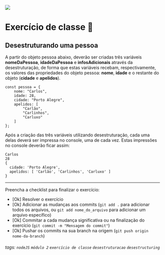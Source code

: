 ![](https://i.imgur.com/xG74tOh.png)

# Exercício de classe 🏫

## Desestruturando uma pessoa

A partir do objeto pessoa abaixo, deverão ser criadas três variáveis **nomeDaPessoa**, **idadeDaPessoa** e **infosAdicionais** através da desestruturação, de forma que estas variáveis recebam, respectivamente, os valores das propriedades do objeto pessoa: **nome**, **idade** e o restante do objeto (**cidade** e **apelidos**).

```javascript=
const pessoa = {
    nome: "Carlos",
    idade: 28,
    cidade: "Porto Alegre",
    apelidos: [
        "Carlão",
        "Carlinhos",
        "Carluxo"
    ]
};
```

Após a criação das três variáveis utilizando desestruturação, cada uma delas deverá ser impressa no console, uma de cada vez.
Estas impressões no console deverão ficar assim:

```
Carlos
28
{
  cidade: 'Porto Alegre',
  apelidos: [ 'Carlão', 'Carlinhos', 'Carluxo' ]
}
```

---

Preencha a checklist para finalizar o exercício:

- [Ok] Resolver o exercício
- [Ok] Adicionar as mudanças aos commits (`git add .` para adicionar todos os arquivos, ou `git add nome_do_arquivo` para adicionar um arquivo específico)
- [Ok] Commitar a cada mudança significativa ou na finalização do exercício (`git commit -m "Mensagem do commit"`)
- [Ok] Pushar os commits na sua branch na origem (`git push origin nome-da-branch`)

###### tags: `nodeJS` `módulo 2` `exercício de classe` `desestruturacao` `desestructuring`

